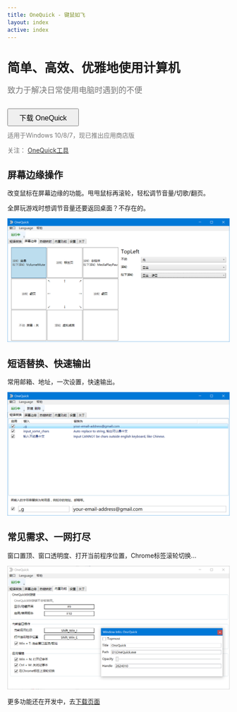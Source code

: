 ```yaml
---
title: OneQuick - 键鼠如飞
layout: index
active: index
---
```

<div style="margin-top: 10px;"></div>

<h1 class="text-center">简单、高效、优雅地使用计算机</h1>
<div class="text-center" style="font-size: 18px; color: #777; margin-top: 15px;">致力于解决日常使用电脑时遇到的不便</div>

<div class="text-center" style="margin-top: 30px; margin-bottom: 10px;">
<a href="/download">
<button class="btn btn-primary download" style="font-size: 16px; padding: 6px 25px;">下载 OneQuick</button>
</a>
<p style="color: #777; margin-top: 10px; font-size: 14px;">适用于Windows 10/8/7，现已推出应用商店版</p>

<p>
	<span style="color: #777;">关注：</span>
	<a href="http://weibo.com/onequick" target="_blank" title="@OneQuick工具">
		<i class="fa fa-weibo" style="color: #e6162d;"></i>
		<span style="color: #393939;">OneQuick工具</span>
	</a>
</p>
</div>


<div class="desc-section">
	<h2>屏幕边缘操作</h2>
	<p>改变鼠标在屏幕边缘的功能。甩甩鼠标再滚轮，轻松调节音量/切歌/翻页。</p>
	<p>全屏玩游戏时想调节音量还要返回桌面？不存在的。</p>
	<center><img src="/img/cn_border.png"></center>
</div>


<div class="desc-section">
	<h2>短语替换、快速输出</h2>
	<p>常用邮箱、地址，一次设置，快速输出。</p>
	<center><img src="/img/cn_phrases.png"></center>
</div>


<div class="desc-section">
	<h2>常见需求、一网打尽</h2>
	<p>窗口置顶、窗口透明度、打开当前程序位置，Chrome标签滚轮切换...</p>
	<center><img src="/img/cn_buildin.png"></center>
</div>


<div class="desc-section">
	<p>更多功能还在开发中，去<a href="/download">下载页面</a></p>
</div>

<br>
<br>